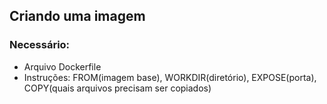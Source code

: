 ## Criando uma imagem

### Necessário:
- Arquivo Dockerfile
- Instruções: FROM(imagem base), WORKDIR(diretório), EXPOSE(porta), COPY(quais arquivos precisam ser copiados)


